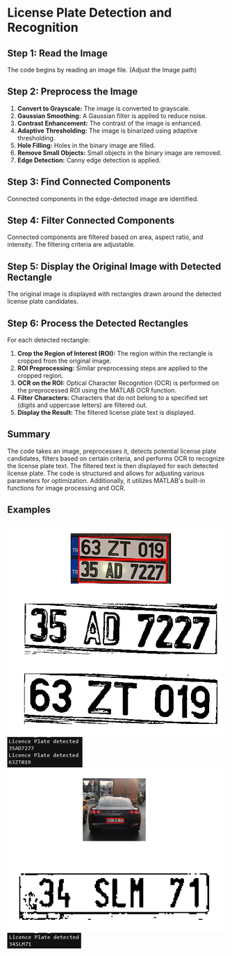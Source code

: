 # License Plate Detection and Recognition

## Step 1: Read the Image
The code begins by reading an image file. (Adjust the Image path)

## Step 2: Preprocess the Image
1. **Convert to Grayscale:** The image is converted to grayscale.
2. **Gaussian Smoothing:** A Gaussian filter is applied to reduce noise.
3. **Contrast Enhancement:** The contrast of the image is enhanced.
4. **Adaptive Thresholding:** The image is binarized using adaptive thresholding.
5. **Hole Filling:** Holes in the binary image are filled.
6. **Remove Small Objects:** Small objects in the binary image are removed.
7. **Edge Detection:** Canny edge detection is applied.

## Step 3: Find Connected Components
Connected components in the edge-detected image are identified.

## Step 4: Filter Connected Components
Connected components are filtered based on area, aspect ratio, and intensity. The filtering criteria are adjustable.

## Step 5: Display the Original Image with Detected Rectangle
The original image is displayed with rectangles drawn around the detected license plate candidates.

## Step 6: Process the Detected Rectangles
For each detected rectangle:
1. **Crop the Region of Interest (ROI):** The region within the rectangle is cropped from the original image.
2. **ROI Preprocessing:** Similar preprocessing steps are applied to the cropped region.
3. **OCR on the ROI:** Optical Character Recognition (OCR) is performed on the preprocessed ROI using the MATLAB OCR function.
4. **Filter Characters:** Characters that do not belong to a specified set (digits and uppercase letters) are filtered out.
5. **Display the Result:** The filtered license plate text is displayed.

## Summary
The code takes an image, preprocesses it, detects potential license plate candidates, filters based on certain criteria, and performs OCR to recognize the license plate text. The filtered text is then displayed for each detected license plate. The code is structured and allows for adjusting various parameters for optimization. Additionally, it utilizes MATLAB's built-in functions for image processing and OCR.

## Examples

![plate1raw](plate1raw.jpeg)
![plate1text](plate1text.jpeg)
![plate2raw](plate2raw.jpeg)
![plate2text](plate2text.jpeg)
